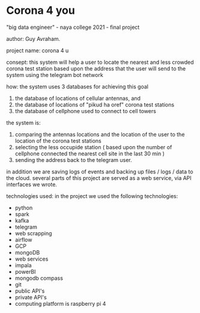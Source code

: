 # Corona 4 you

"big data engineer" - naya college 2021 - final project

author: Guy Avraham.

project name:
corona 4 u

consept:
this system will help a user to locate the nearest and less crowded corona test station 
based upon the address that the user will send to the system using the telegram bot network

how:
the system uses 3 databases for achieving this goal
1. the database of locations of cellular antennas, and
2. the database of locations of "pikud ha oref" corona test stations
3. the database of cellphone used to connect to cell towers

the system is:
1. comparing the antennas locations and the location of the user to the location of the corona test stations 
2. selecting the less occupide station ( based upon the number of cellphone connected the nearest cell site in the last 30 min )
3. sending the address back to the telegram user.

in addition we are saving logs of events and backing up files / logs / data to the cloud.
several parts of this project are served as a web service, via API interfaces we wrote.


technologies used:
in the project we used the following technologies:
* python
* spark
* kafka
* telegram
* web scrapping
* airflow
* GCP
* mongoDB
* web services
* impala
* powerBI
* mongodb compass
* git
* public API's 
* private API's
* computing platform is raspberry pi 4




